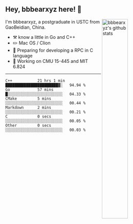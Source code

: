 ## Hey, bbbearxyz here! :wave:

<img align="right" alt="bbbearxyz's github stats" width="40%" src="https://github-readme-stats.vercel.app/api?username=bbbearxyz&show_icons=true">

I'm bbbearxyz, a postgraduate in USTC from GaoBeidian, China.

-   :hammer_and_pick:    know a little in Go and C++
-   :pencil2: Mac OS / Clion
-   :seedling: Preparing for developing a RPC in C language 
-   :thinking: Working on CMU 15-445 and MIT 6.824
---
<!--START_SECTION:waka-->

```text
C++           21 hrs 1 min    ███████████████████████▓░   94.94 %
Go            57 mins         █░░░░░░░░░░░░░░░░░░░░░░░░   04.33 %
CMake         5 mins          ░░░░░░░░░░░░░░░░░░░░░░░░░   00.44 %
Markdown      2 mins          ░░░░░░░░░░░░░░░░░░░░░░░░░   00.21 %
C             0 secs          ░░░░░░░░░░░░░░░░░░░░░░░░░   00.05 %
Other         0 secs          ░░░░░░░░░░░░░░░░░░░░░░░░░   00.03 %
```

<!--END_SECTION:waka-->

